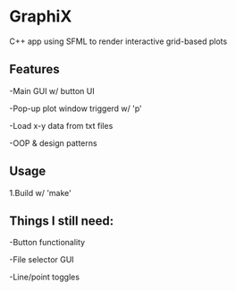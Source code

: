 # GraphiX

C++ app using SFML to render interactive grid-based plots

## Features
-Main GUI w/ button UI

-Pop-up plot window triggerd w/ 'p'

-Load x-y data from txt files


-OOP & design patterns

## Usage
1.Build w/ 'make'

## Things I still need:
-Button functionality


-File selector GUI


-Line/point toggles

